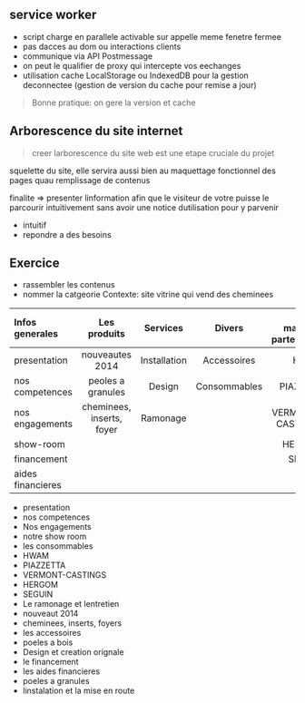 ## service worker

- script charge en parallele activable sur appelle meme fenetre fermee
- pas dacces au dom ou interactions clients
- communique via API Postmessage
- on peut le qualifier de proxy qui intercepte vos eechanges
- utilisation cache LocalStorage ou IndexedDB pour la gestion deconnectee (gestion de version du cache pour remise a jour)

> Bonne pratique: on gere la version et cache

## Arborescence du site internet

> creer larborescence du site web est une etape cruciale du projet

squelette du site, elle servira aussi bien au maquettage fonctionnel des pages quau remplissage de contenus

finalite => presenter linformation afin que le visiteur de votre puisse le parcourir intuitivement sans avoir une notice dutilisation pour y parvenir

- intuitif
- repondre a des besoins

## Exercice

- rassembler les contenus
- nommer la catgeorie
  Contexte: site vitrine qui vend des cheminees

| Infos generales   |       Les produits        |   Services   |    Divers    | Les marques partenaires |
| :---------------- | :-----------------------: | :----------: | :----------: | ----------------------: |
| presentation      |      nouveautes 2014      | Installation | Accessoires  |                    HWAM |
| nos competences   |     peoles a granules     |    Design    | Consommables |                PIAZETTA |
| nos engagements   | cheminees, inserts, foyer |   Ramonage   |              |        VERMONT-CASTINGS |
| show-room         |                           |              |              |                  HERGOM |
| financement       |                           |              |              |                  SEGUIN |
| aides financieres |

- presentation
- nos competences
- Nos engagements
- notre show room
- les consommables
- HWAM
- PIAZZETTA
- VERMONT-CASTINGS
- HERGOM
- SEGUIN
- Le ramonage et lentretien
- nouveaut 2014
- cheminees, inserts, foyers
- les accessoires
- poeles a bois
- Design et creation orignale
- le financement
- les aides financieres
- poeles a granules
- linstalation et la mise en route
